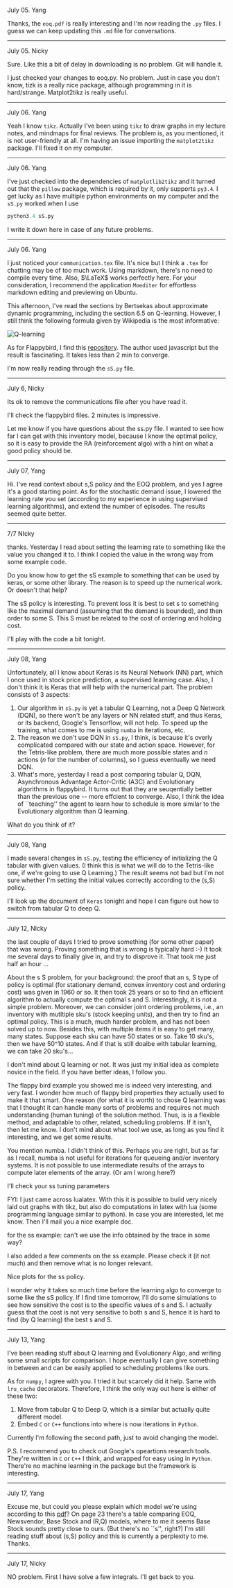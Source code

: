 July 05. Yang

Thanks, the `eoq.pdf` is really interesting and I'm now reading the `.py` files. I guess we can keep updating this `.md` file for conversations.

---


July 05. Nicky

Sure. Like this a bit of delay in downloading is no problem. Git will handle it.

I just checked your changes to eoq.py. No problem. Just in case you don't know, tizk is a really nice package, although programming in it is hard/strange. Matplot2tikz is really useful. 

----

July 06. Yang

Yeah I know `tikz`. Actually I've been using `tikz` to draw graphs in my lecture notes, and mindmaps for final reviews. The problem is, as you mentioned, it is not user-friendly at all. I'm having an issue importing the `matplot2tikz` package. I'll fixed it on my computer.

---

July 06. Yang

I've just checked into the dependencies of `matplotlib2tikz` and it turned out that the `pillow` package, which is required by it, only supports `py3.4`. I get lucky as I have multiple python environments on my computer and the `sS.py` worked when I use

```python 
python3.4 sS.py
```

I write it down here in case of any future problems.

---

July 06. Yang

I just noticed your `communication.tex` file. It's nice but I think a `.tex` for chatting may be of too much work. Using markdown, there's no need to compile every time. Also, $\LaTeX$ works perfectly here. For your consideration, I recommend the application `Moediter` for effortless markdown editing and previewing on Ubuntu. 

This afternoon, I've read the sections by Bertsekas about approximate dynamic programming, including the section 6.5 on Q-learning. However, I still think the following formula given by Wikipedia is the most informative:

![Q-learning](https://wikimedia.org/api/rest_v1/media/math/render/svg/390d024c2ee2a2c2f709642401a3a7b44f7b2e4e)

As for Flappybird, I find this [repository](https://enhuiz.github.io/flappybird-ql/). The author used javascript but the result is fascinating. It takes less than 2 min to converge.

I'm now really reading through the `sS.py` file.

---

July 6, Nicky

Its ok to remove the communications file after you have read it.

I'll check the flappybird files. 2 minutes is impressive.

Let me know if you have questions about the ss.py file.  I wanted to see how far I can get with this inventory model, because I know the optimal policy, so it is easy to provide the RA (reinforcement algo) with a hint on what a good policy should be.

---

July 07, Yang

Hi. I've read context about s,S policy and the EOQ problem, and yes I agree it's a good starting point. As for the stochastic demand issue, I lowered the learning rate you set (according to my experience in using supervised learning algorithms), and extend the number of episodes. The results seemed quite better.


------------

7/7 NIcky

thanks. Yesterday I read about setting the learning rate to something like the value you changed it to. I think I copied the value in the wrong way from some example code.

Do you know how to get the sS example to something that can be used by keras, or some other library. The reason is to speed up the numerical work. Or doesn't that help?

The sS policy is interesting. To prevent loss it is best to set s to something like the maximal demand (assuming that the demand is bounded), and then order to some S. This S must be related to the cost of ordering and holding cost.

I'll play with the code a bit tonight.

---

July 08, Yang

Unfortunately, all I know about Keras is its Neural Network (NN) part, which I once used in stock price prediction, a supervised learning case. Also, I don't think it is Keras that will help with the numerical part. The problem consists of 3 aspects:

1. Our algorithm in `sS.py` is yet a tabular Q Learning, not a Deep Q Network (DQN), so there won't be any layers or NN related stuff, and thus Keras, or its backend, Google's Tensorflow, will not help. To speed up the training, what comes to me is using `numba` in iterations, etc. 
2. The reason we don't use DQN in `sS.py`, I think, is because it's overly complicated compared with our state and action space. However, for the Tetris-like problem, there are much more possible states and $n$ actions ($n$ for the number of columns), so I guess eventually we need DQN.
3. What's more, yesterday I read a post comparing tabular Q, DQN, Asynchronous Advantage Actor-Critic (A3C) and Evolutionary algorithms in flappybird. It turns out that they are seuqentially better than the previous one -- more effcient to converge. Also, I think the idea of ``teaching'' the agent to learn how to schedule is more similar to the Evolutionary algorithm than Q learning.

What do you think of it?

---

July 08, Yang

I made several changes in `sS.py`, testing the efficiency of initializing the Q tabular with given values. (I think this is what we will do to the Tetris-like one, if we're going to use Q Learning.) The result seems not bad but I'm not sure whether I'm setting the initial values correctly according to the (s,S) policy.

I'll look up the document of `Keras` tonight and hope I can figure out how to switch from tabular Q to deep Q.

--------------

July 12, NIcky

the last couple of days I tried to prove something (for some other paper) that was wrong. Proving something that is wrong is typically hard :-) It took me several days to finally give in, and try to disprove it. That took me just half an hour ...

About the s S problem, for your background: the proof that an s, S type of policy is optimal (for stationary demand, convex inventory cost and ordering cost) was given in 1960 or so. It then took 25 years or so to find an efficient algorithm to actually compute the optimal s and S. Interestingly, it is not a simple problem. Moreover, we can consider joint ordering problems, i.e., an inventory with mutltiple sku's (stock keeping units), and then try to find an optimal policy. This is a much, much harder problem, and has not been solved up to now. Besides this, with multiple items it is easy to get many, many states. Suppose each sku can have 50 states or so. Take 10 sku's, then we have 50^10 states. And if that is still doalbe with tabular learning, we can take 20 sku's...

I don't mind about Q learning or not. It was just my initial idea as complete novice in the field. If you have better ideas, I follow you.

The flappy bird example you showed me is indeed very interesting, and very fast. I wonder how much of flappy bird properties they actually used to make it that smart. One reason (for what it is worth) to chose Q learning was that I thought it can handle many sorts of problems and requires not much understanding (human tuning) of the solution method. Thus, is is a flexible method, and adaptable to other, related, scheduling problems. If it isn't, then let me know. I don't mind about what tool we use, as long as you find it interesting, and we get some results.

You mention numba. I didn't think of this. Perhaps you are right, but as far as I recall, numba is not useful for iterations for queueing and/or inventory systems. It is not possible to use intermediate results of the arrays to compute later elements of the array. (Or am I wrong here?)

I'll check your ss tuning parameters

FYI: I just came across lualatex. With this it is possible to build very nicely laid out graphs with tikz, but also do computations in latex with lua (some programming language similar to python).  In case you are interested, let me know. Then I'll mail you a nice example doc.

for the ss example: can't we use the info obtained by the trace in some way?

I also added a few comments on the ss example. Please check it (it not much) and then remove what is no longer relevant.

Nice plots for the ss policy.

I wonder why it takes so much time before the learning algo to converge to some like the sS policy. If I find time tomorrow, I'll do some simulations to see how sensitive the cost is to the specific values of s and S. I actually guess that the cost is not very sensitive to both s and S, hence it is hard to find (by Q learning) the best s and S. 

---

July 13, Yang

I've been reading stuff about Q learning and Evolutionary Algo, and writing some small scripts for comparison. I hope eventually I can give something in between and can be easily applied to scheduling problems like ours. 

As for `numpy`, I agree with you. I tried it but scarcely did it help. Same with `lru_cache` decorators. Therefore, I think the only way out here is either of these two:

1. Move from tabular Q to Deep Q, which is a similar but actually quite different model.
2. Embed `C` or `C++` functions into where is now iterations in `Python`.

Currently I'm following the second path, just to avoid changing the model.

P.S. I recommend you to check out Google's opeartions research tools. They're written in `C` or `C++` I think, and wrapped for easy using in `Python`. There're no machine learning in the package but the framework is interesting.

--- 

July 17, Yang

Excuse me, but could you please explain which model we're using according to this [pdf](https://ocw.mit.edu/courses/sloan-school-of-management/15-772j-d-lab-supply-chains-fall-2014/lecture-notes/MIT15_772JF14_Lec14.pdf)? On page 23 there's a table comparing EOQ, Newsvendor, Base Stock and (R,Q) models, where to me it seems Base Stock sounds pretty close to ours. (But there's no ``s'', right?) I'm still reading stuff about (s,S) policy and this is currently a perplexity to me. Thanks.

---

July 17, Nicky

NO problem. First I have solve a few integrals. I'll get back to you.
